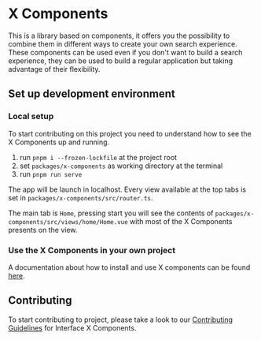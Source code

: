# X Components

This is a library based on components, it offers you the possibility to combine them in different
ways to create your own search experience. These components can be used even if you don't want to
build a search experience, they can be used to build a regular application but taking advantage of
their flexibility.

## Set up development environment

### Local setup

To start contributing on this project you need to understand how to see the X Components up and
running.

1. run `pnpm i --frozen-lockfile` at the project root
2. set `packages/x-components` as working directory at the terminal
3. run `pnpm run serve`

The app will be launch in localhost. Every view available at the top tabs is set in
`packages/x-components/src/router.ts`.

The main tab is `Home`, pressing start you will see the contents of
`packages/x-components/src/views/home/Home.vue` with most of the X Components presents on the view.

### Use the X Components in your own project

A documentation about how to install and use X components can be found
[here](https://docs.empathy.co/develop-empathy-platform/build-search-ui/web-x-components-development-guide.html).

## Contributing

To start contributing to project, please take a look to our
[Contributing Guidelines](CONTRIBUTING.md) for Interface X Components.
